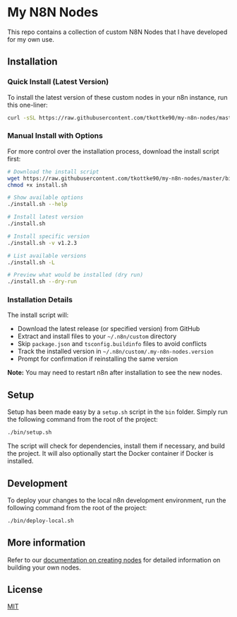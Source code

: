 # My N8N Nodes

This repo contains a collection of custom N8N Nodes that I have developed for my own use.

## Installation

### Quick Install (Latest Version)

To install the latest version of these custom nodes in your n8n instance, run this one-liner:

```bash
curl -sSL https://raw.githubusercontent.com/tkottke90/my-n8n-nodes/master/bin/install.sh | bash
```

### Manual Install with Options

For more control over the installation process, download the install script first:

```bash
# Download the install script
wget https://raw.githubusercontent.com/tkottke90/my-n8n-nodes/master/bin/install.sh
chmod +x install.sh

# Show available options
./install.sh --help

# Install latest version
./install.sh

# Install specific version
./install.sh -v v1.2.3

# List available versions
./install.sh -L

# Preview what would be installed (dry run)
./install.sh --dry-run
```

### Installation Details

The install script will:
- Download the latest release (or specified version) from GitHub
- Extract and install files to your `~/.n8n/custom` directory
- Skip `package.json` and `tsconfig.buildinfo` files to avoid conflicts
- Track the installed version in `~/.n8n/custom/.my-n8n-nodes.version`
- Prompt for confirmation if reinstalling the same version

**Note:** You may need to restart n8n after installation to see the new nodes.

## Setup

Setup has been made easy by a `setup.sh` script in the `bin` folder.  Simply run the following command from the root of the project:

```bash
./bin/setup.sh
``` 

The script will check for dependencies, install them if necessary, and build the project.  It will also optionally start the Docker container if Docker is installed. 

## Development

To deploy your changes to the local n8n development environment, run the following command from the root of the project:

```bash
./bin/deploy-local.sh
```



## More information

Refer to our [documentation on creating nodes](https://docs.n8n.io/integrations/creating-nodes/) for detailed information on building your own nodes.

## License

[MIT](https://github.com/n8n-io/n8n-nodes-starter/blob/master/LICENSE.md)
